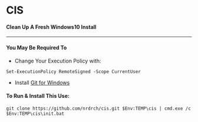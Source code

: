 # CIS
#### Clean Up A Fresh Windows10 Install 
-----------------------------------------------------------------
#### You May Be Required To 
- Change Your Execution Policy with: 
```
Set-ExecutionPolicy RemoteSigned -Scope CurrentUser
```
- Install [Git for Windows](https://gitforwindows.org/)
#### To Run & Install This Use:
```
git clone https://github.com/nrdrch/cis.git $Env:TEMP\cis | cmd.exe /c $Env:TEMP\cis\init.bat
